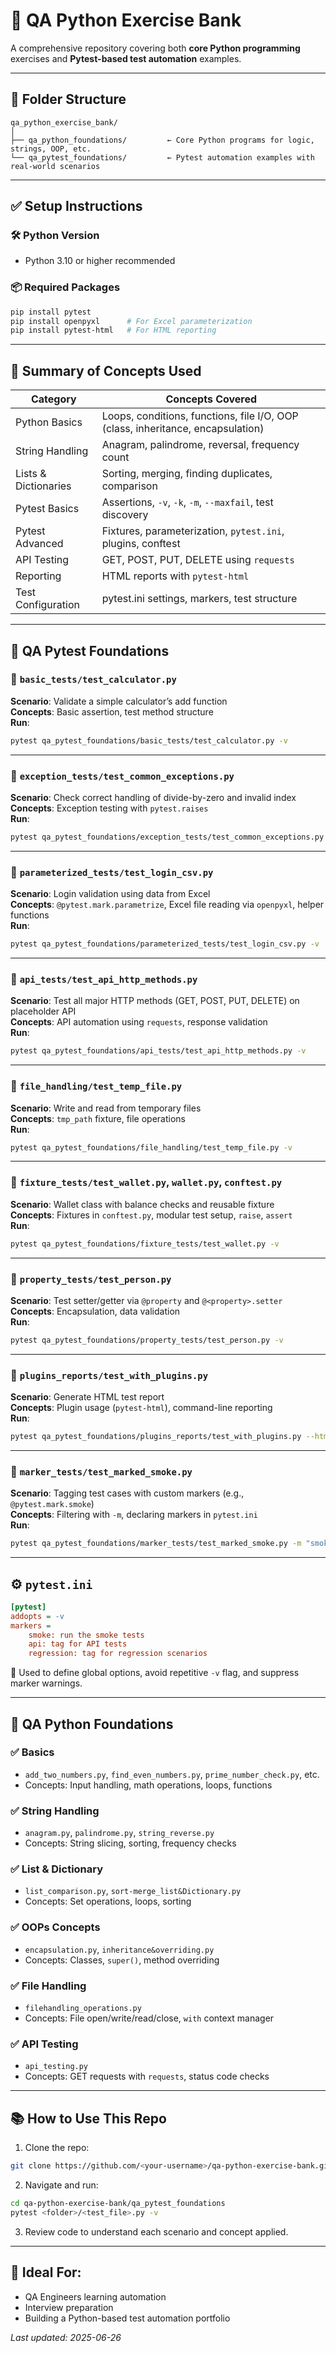 
# 🧪 QA Python Exercise Bank

A comprehensive repository covering both **core Python programming** exercises and **Pytest-based test automation** examples.

---

## 📁 Folder Structure

```
qa_python_exercise_bank/
│
├── qa_python_foundations/         ← Core Python programs for logic, strings, OOP, etc.
└── qa_pytest_foundations/         ← Pytest automation examples with real-world scenarios
```

---

## ✅ Setup Instructions

### 🛠️ Python Version
- Python 3.10 or higher recommended

### 📦 Required Packages

```bash
pip install pytest
pip install openpyxl      # For Excel parameterization
pip install pytest-html   # For HTML reporting
```

---

## 🧠 Summary of Concepts Used

| Category              | Concepts Covered                                                                 |
|-----------------------|----------------------------------------------------------------------------------|
| Python Basics         | Loops, conditions, functions, file I/O, OOP (class, inheritance, encapsulation) |
| String Handling       | Anagram, palindrome, reversal, frequency count                                  |
| Lists & Dictionaries  | Sorting, merging, finding duplicates, comparison                                 |
| Pytest Basics         | Assertions, `-v`, `-k`, `-m`, `--maxfail`, test discovery                        |
| Pytest Advanced       | Fixtures, parameterization, `pytest.ini`, plugins, conftest                     |
| API Testing           | GET, POST, PUT, DELETE using `requests`                                         |
| Reporting             | HTML reports with `pytest-html`                                                 |
| Test Configuration    | pytest.ini settings, markers, test structure                                     |

---

## 🧪 QA Pytest Foundations

### 📂 `basic_tests/test_calculator.py`
**Scenario**: Validate a simple calculator’s add function  
**Concepts**: Basic assertion, test method structure  
**Run**:
```bash
pytest qa_pytest_foundations/basic_tests/test_calculator.py -v
```

---

### 📂 `exception_tests/test_common_exceptions.py`
**Scenario**: Check correct handling of divide-by-zero and invalid index  
**Concepts**: Exception testing with `pytest.raises`  
**Run**:
```bash
pytest qa_pytest_foundations/exception_tests/test_common_exceptions.py -v
```

---

### 📂 `parameterized_tests/test_login_csv.py`
**Scenario**: Login validation using data from Excel  
**Concepts**: `@pytest.mark.parametrize`, Excel file reading via `openpyxl`, helper functions  
**Run**:
```bash
pytest qa_pytest_foundations/parameterized_tests/test_login_csv.py -v
```

---

### 📂 `api_tests/test_api_http_methods.py`
**Scenario**: Test all major HTTP methods (GET, POST, PUT, DELETE) on placeholder API  
**Concepts**: API automation using `requests`, response validation  
**Run**:
```bash
pytest qa_pytest_foundations/api_tests/test_api_http_methods.py -v
```

---

### 📂 `file_handling/test_temp_file.py`
**Scenario**: Write and read from temporary files  
**Concepts**: `tmp_path` fixture, file operations  
**Run**:
```bash
pytest qa_pytest_foundations/file_handling/test_temp_file.py -v
```

---

### 📂 `fixture_tests/test_wallet.py`, `wallet.py`, `conftest.py`
**Scenario**: Wallet class with balance checks and reusable fixture  
**Concepts**: Fixtures in `conftest.py`, modular test setup, `raise`, `assert`  
**Run**:
```bash
pytest qa_pytest_foundations/fixture_tests/test_wallet.py -v
```

---

### 📂 `property_tests/test_person.py`
**Scenario**: Test setter/getter via `@property` and `@<property>.setter`  
**Concepts**: Encapsulation, data validation  
**Run**:
```bash
pytest qa_pytest_foundations/property_tests/test_person.py -v
```

---

### 📂 `plugins_reports/test_with_plugins.py`
**Scenario**: Generate HTML test report  
**Concepts**: Plugin usage (`pytest-html`), command-line reporting  
**Run**:
```bash
pytest qa_pytest_foundations/plugins_reports/test_with_plugins.py --html=report.html
```

---

### 📂 `marker_tests/test_marked_smoke.py`
**Scenario**: Tagging test cases with custom markers (e.g., `@pytest.mark.smoke`)  
**Concepts**: Filtering with `-m`, declaring markers in `pytest.ini`  
**Run**:
```bash
pytest qa_pytest_foundations/marker_tests/test_marked_smoke.py -m "smoke" -v
```

---

## ⚙️ `pytest.ini`

```ini
[pytest]
addopts = -v
markers =
    smoke: run the smoke tests
    api: tag for API tests
    regression: tag for regression scenarios
```

📌 Used to define global options, avoid repetitive `-v` flag, and suppress marker warnings.

---

## 🧩 QA Python Foundations

### ✅ Basics
- `add_two_numbers.py`, `find_even_numbers.py`, `prime_number_check.py`, etc.
- Concepts: Input handling, math operations, loops, functions

### ✅ String Handling
- `anagram.py`, `palindrome.py`, `string_reverse.py`
- Concepts: String slicing, sorting, frequency checks

### ✅ List & Dictionary
- `list_comparison.py`, `sort-merge_list&Dictionary.py`
- Concepts: Set operations, loops, sorting

### ✅ OOPs Concepts
- `encapsulation.py`, `inheritance&overriding.py`
- Concepts: Classes, `super()`, method overriding

### ✅ File Handling
- `filehandling_operations.py`
- Concepts: File open/write/read/close, `with` context manager

### ✅ API Testing
- `api_testing.py`
- Concepts: GET requests with `requests`, status code checks

---

## 📚 How to Use This Repo

1. Clone the repo:
```bash
git clone https://github.com/<your-username>/qa-python-exercise-bank.git
```

2. Navigate and run:
```bash
cd qa-python-exercise-bank/qa_pytest_foundations
pytest <folder>/<test_file>.py -v
```

3. Review code to understand each scenario and concept applied.

---

## 🧠 Ideal For:
- QA Engineers learning automation
- Interview preparation
- Building a Python-based test automation portfolio

_Last updated: 2025-06-26_  
